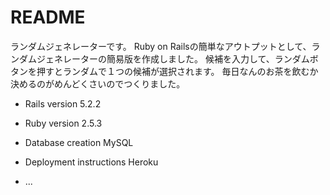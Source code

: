 # README
ランダムジェネレーターです。
Ruby on Railsの簡単なアウトプットとして、ランダムジェネレーターの簡易版を作成しました。
候補を入力して、ランダムボタンを押すとランダムで１つの候補が選択されます。
毎日なんのお茶を飲むか決めるのがめんどくさいのでつくりました。

* Rails version
5.2.2

* Ruby version
2.5.3

* Database creation
MySQL

* Deployment instructions
Heroku
* ...
